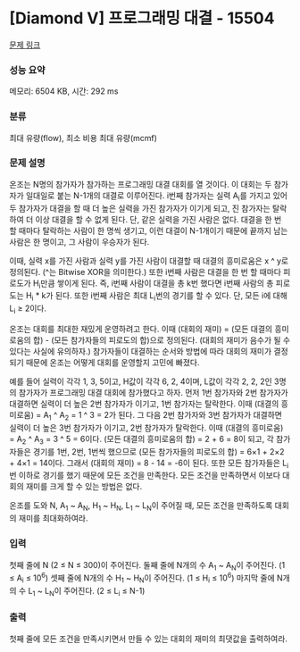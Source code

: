 # [Diamond V] 프로그래밍 대결 - 15504 

[문제 링크](https://www.acmicpc.net/problem/15504) 

### 성능 요약

메모리: 6504 KB, 시간: 292 ms

### 분류

최대 유량(flow), 최소 비용 최대 유량(mcmf)

### 문제 설명

<p>온조는 N명의 참가자가 참가하는 프로그래밍 대결 대회를 열 것이다. 이 대회는 두 참가자가 일대일로 붙는 N-1개의 대결로 이루어진다. i번째 참가자는 실력 A<sub>i</sub>를 가지고 있어 두 참가자가 대결을 할 때 더 높은 실력을 가진 참가자가 이기게 되고, 진 참가자는 탈락하여 더 이상 대결을 할 수 없게 된다. 단, 같은 실력을 가진 사람은 없다. 대결을 한 번 할 때마다 탈락하는 사람이 한 명씩 생기고, 이런 대결이 N-1개이기 때문에 끝까지 남는 사람은 한 명이고, 그 사람이 우승자가 된다.</p>

<p>이때, 실력 x를 가진 사람과 실력 y를 가진 사람이 대결할 때 대결의 흥미로움은 x ^ y로 정의된다. (^는 Bitwise XOR을 의미한다.) 또한 i번째 사람은 대결을 한 번 할 때마다 피로도가 H<sub>i</sub>만큼 쌓이게 된다. 즉, i번째 사람이 대결을 총 k번 했다면 i번째 사람의 총 피로도는 H<sub>i</sub> * k가 된다. 또한 i번째 사람은 최대 L<sub>i</sub>번의 경기를 할 수 있다. 단, 모든 i에 대해 L<sub>i</sub> ≥ 2이다.</p>

<p>온조는 대회를 최대한 재밌게 운영하려고 한다. 이때 (대회의 재미) = (모든 대결의 흥미로움의 합) - (모든 참가자들의 피로도의 합)으로 정의된다. (대회의 재미가 음수가 될 수 있다는 사실에 유의하자.) 참가자들이 대결하는 순서와 방법에 따라 대회의 재미가 결정되기 때문에 온조는 어떻게 대회를 운영할지 고민에 빠졌다.</p>

<p>예를 들어 실력이 각각 1, 3, 5이고, H값이 각각 6, 2, 4이며, L값이 각각 2, 2, 2인 3명의 참가자가 프로그래밍 대결 대회에 참가했다고 하자. 먼저 1번 참가자와 2번 참가자가 대결하면 실력이 더 높은 2번 참가자가 이기고, 1번 참가자는 탈락한다. 이때 (대결의 흥미로움) = A<sub>1</sub> ^ A<sub>2</sub> = 1 ^ 3 = 2가 된다. 그 다음 2번 참가자와 3번 참가자가 대결하면 실력이 더 높은 3번 참가자가 이기고, 2번 참가자가 탈락한다. 이때 (대결의 흥미로움) = A<sub>2</sub> ^ A<sub>3</sub> = 3 ^ 5 = 6이다. (모든 대결의 흥미로움의 합) = 2 + 6 = 8이 되고, 각 참가자들은 경기를 1번, 2번, 1번씩 했으므로 (모든 참가자들의 피로도의 합) = 6×1 + 2×2 + 4×1 = 14이다. 그래서 (대회의 재미) = 8 - 14 = -6이 된다. 또한 모든 참가자들은 L<sub>i</sub>번 이하로 경기를 했기 때문에 모든 조건을 만족한다. 모든 조건을 만족하면서 이보다 대회의 재미를 크게 할 수 있는 방법은 없다.</p>

<p>온조를 도와 N, A<sub>1</sub> ~ A<sub>N</sub>, H<sub>1</sub> ~ H<sub>N</sub>, L<sub>1</sub> ~ L<sub>N</sub>이 주어질 때, 모든 조건을 만족하도록 대회의 재미를 최대화하여라.</p>

### 입력 

 <p>첫째 줄에 N (2 ≤ N ≤ 300)이 주어진다. 둘째 줄에 N개의 수 A<sub>1</sub> ~ A<sub>N</sub>이 주어진다. (1 ≤ A<sub>i</sub> ≤ 10<sup>6</sup>) 셋째 줄에 N개의 수 H<sub>1</sub> ~ H<sub>N</sub>이 주어진다. (1 ≤ H<sub>i</sub> ≤ 10<sup>6</sup>) 마지막 줄에 N개의 수 L<sub>1</sub> ~ L<sub>N</sub>이 주어진다. (2 ≤ L<sub>i</sub> ≤ N-1)</p>

### 출력 

 <p>첫째 줄에 모든 조건을 만족시키면서 만들 수 있는 대회의 재미의 최댓값을 출력하여라.</p>

